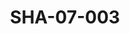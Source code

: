 ---
pid: SHA-07-003
title: SHA-07-003
language: 'en '
collection: Sharhabil Ahmed
original_label: 
rights: Sharhabil Ahmed
location_of_original: Sharhabil Ahmed
photographer_or_studio: 
scanned_from: photograph 10.6 by 16.8
_date: 7/9/1977
location: Khartoum, Civil Aviation Club
description: Sharhabil Ahmed and Radio Announcer Faisal at concert
additional_notes: 
permission_display: 'yes'
on_server: 'no'
on_website: 'no'
permalink: "/archive/en/sha-07-003.html"
layout: photo-page
---